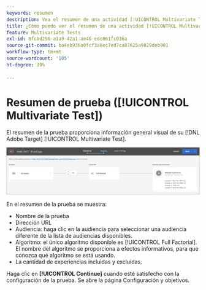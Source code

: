 ```yaml
---
keywords: resumen
description: Vea el resumen de una actividad [!UICONTROL Multivariate Test] (MVT) que proporciona una descripción general visual de su actividad en  [!DNL Adobe Target].
title: ¿Cómo puedo ver el resumen de una actividad [!UICONTROL Multivariate Test] (MVT)?
feature: Multivariate Tests
exl-id: 8fcbd296-a1a9-42a1-ae46-edc861fc036a
source-git-commit: ba4eb936a0fcf3a8ec7ed7ca87625a9829deb901
workflow-type: tm+mt
source-wordcount: '105'
ht-degree: 39%

---
```


# Resumen de prueba ([!UICONTROL Multivariate Test])

El resumen de la prueba proporciona información general visual de su [!DNL Adobe Target] [!UICONTROL Multivariate Test].

![Cuadro de diálogo de resumen de la prueba](/help/main/c-activities/c-multivariate-testing/t-create-multivariate-test/assets/summary2new.png)

En el resumen de la prueba se muestra:

* Nombre de la prueba
* Dirección URL
* Audiencia: haga clic en la audiencia para seleccionar una audiencia diferente de la lista de audiencias disponibles.
* Algoritmo: el único algoritmo disponible es [!UICONTROL Full Factorial]. El nombre del algoritmo se proporciona a efectos informativos, para que conozca qué algoritmo se está usando.
* La cantidad de experiencias incluidas y excluidas.

Haga clic en **[!UICONTROL Continue]** cuando esté satisfecho con la configuración de la prueba. Se abre la página Configuración y objetivos.
